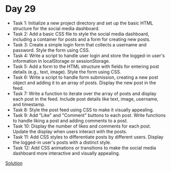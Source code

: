 # Day 29

* Task 1: Initialize a new project directory and set up the basic HTML structure for the social media dashboard.
* Task 2: Add a basic CSS file to style the social media dashboard, including a container for posts and a form for creating new posts.
* Task 3: Create a simple login form that collects a username and password. Style the form using CSS.
* Task 4: Write a script to handle user login and store the logged-in user's information in localStorage or sessionStorage.
* Task 5: Add a form to the HTML structure with fields for entering post details (e.g., text, image). Style the form using CSS.
* Task 6: Write a script to handle form submission, creating a new post object and adding it to an array of posts. Display the new post in the feed.
* Task 7: Write a function to iterate over the array of posts and display each post in the feed. Include post details like text, image, username, and timestamp.
* Task 8: Style the post feed using CSS to make it visually appealing.
* Task 9: Add "Like" and "Comment" buttons to each post. Write functions to handle liking a post and adding comments to a post.
* Task 10: Display the number of likes and comments for each post. Update the display when users interact with the posts.
* Task 11: Add CSS styles to differentiate posts by different users. Display the logged-in user's posts with a distinct style.
* Task 12: Add CSS animations or transitions to make the social media dashboard more interactive and visually appealing.


[Solution](./Day_29_Solution.js)